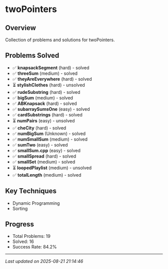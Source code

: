# twoPointers

## Overview
Collection of problems and solutions for twoPointers.

## Problems Solved
- ✅ **knapsackSegment** (hard) - solved
- ✅ **threeSum** (medium) - solved
- ✅ **theyAreEverywhere** (hard) - solved
- ⏳ **stylishClothes** (hard) - unsolved
- ✅ **rudeSubstring** (hard) - solved
- ✅ **bigSum** (medium) - solved
- ✅ **ABKnapsack** (hard) - solved
- ✅ **subarraySumsOne** (easy) - solved
- ✅ **cardSubstrings** (hard) - solved
- ⏳ **numPairs** (easy) - unsolved
- ✅ **cheCity** (hard) - solved
- ✅ **numBigSum** (Unknown) - solved
- ✅ **numSmallSum** (medium) - solved
- ✅ **sumTwo** (easy) - solved
- ✅ **smallSum.cpp** (easy) - solved
- ✅ **smallSpread** (hard) - solved
- ✅ **smallSet** (medium) - solved
- ⏳ **loopedPlaylist** (medium) - unsolved
- ✅ **totalLength** (medium) - solved

## Key Techniques
- Dynamic Programming
- Sorting

## Progress
- Total Problems: 19
- Solved: 16
- Success Rate: 84.2%

---
*Last updated on 2025-08-21 21:14:46*
